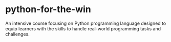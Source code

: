 # python-for-the-win
An intensive course focusing on Python programming language designed to equip learners with the skills to handle real-world programming tasks and challenges.
